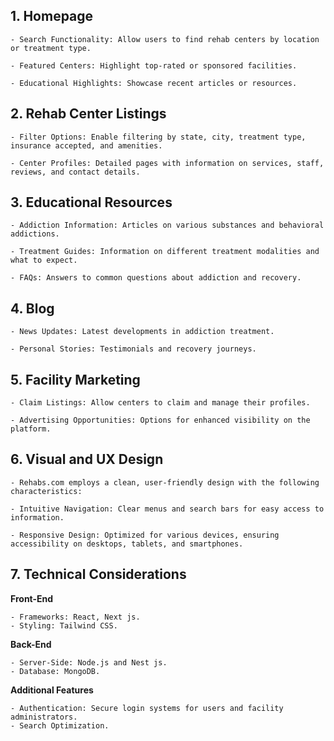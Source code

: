 ## 1. Homepage

    - Search Functionality: Allow users to find rehab centers by location or treatment type.

    - Featured Centers: Highlight top-rated or sponsored facilities.

    - Educational Highlights: Showcase recent articles or resources.

## 2. Rehab Center Listings

    - Filter Options: Enable filtering by state, city, treatment type, insurance accepted, and amenities.

    - Center Profiles: Detailed pages with information on services, staff, reviews, and contact details.

## 3. Educational Resources

    - Addiction Information: Articles on various substances and behavioral addictions.

    - Treatment Guides: Information on different treatment modalities and what to expect.

    - FAQs: Answers to common questions about addiction and recovery.

## 4. Blog

    - News Updates: Latest developments in addiction treatment.

    - Personal Stories: Testimonials and recovery journeys.

## 5. Facility Marketing

    - Claim Listings: Allow centers to claim and manage their profiles.

    - Advertising Opportunities: Options for enhanced visibility on the platform.

## 6. Visual and UX Design

    - Rehabs.com employs a clean, user-friendly design with the following characteristics:

    - Intuitive Navigation: Clear menus and search bars for easy access to information.

    - Responsive Design: Optimized for various devices, ensuring accessibility on desktops, tablets, and smartphones.

## 7. Technical Considerations

**Front-End**

    - Frameworks: React, Next js.
    - Styling: Tailwind CSS.

**Back-End**

    - Server-Side: Node.js and Nest js.
    - Database: MongoDB.

**Additional Features**

    - Authentication: Secure login systems for users and facility administrators.
    - Search Optimization.

